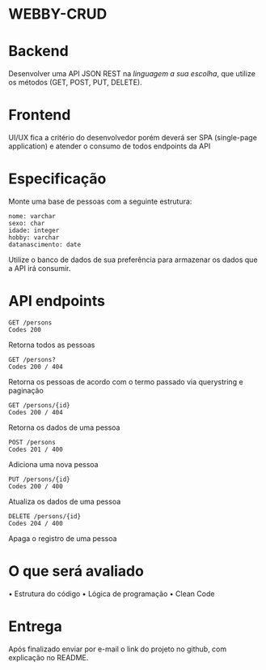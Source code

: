 # WEBBY-CRUD


# Backend
Desenvolver uma API JSON REST na *linguagem a sua escolha*, que utilize os métodos (​GET​, ​POST​, ​PUT​,
DELETE​).

# Frontend
UI/UX fica a critério do desenvolvedor porém deverá ser SPA (single-page
application) e atender o consumo de todos endpoints da API 

# Especificação
Monte uma base de pessoas com a seguinte estrutura:

```
nome: varchar
sexo: char
idade: integer
hobby: varchar
datanascimento: date
```

Utilize o ​banco de dados​ de sua preferência para armazenar os dados que a API irá
consumir.

# API endpoints

```
GET /persons
Codes 200
```
Retorna todos as pessoas

```
GET /persons?
Codes 200 / 404
```
Retorna os pessoas de acordo com o termo passado via querystring e
paginação

```
GET /persons/{id}
Codes 200 / 404
```
Retorna os dados de uma pessoa

```
POST /persons
Codes 201 / 400
```
Adiciona uma nova pessoa

```
PUT /persons/{id}
Codes 200 / 400
```
Atualiza os dados de uma pessoa

```
DELETE /persons/{id}
Codes 204 / 400
```
Apaga o registro de uma pessoa

# O que será avaliado
•	Estrutura do código
•	Lógica de programação
•	Clean Code

# Entrega
Após finalizado enviar por e-mail o link do projeto no github, com explicação no README.

